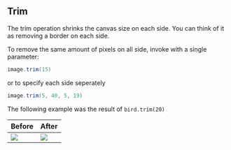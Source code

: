 ## Trim

The trim operation shrinks the canvas size on each side. You can think of it as removing a border on each side.

To remove the same amount of pixels on all side, invoke with a single parameter:


```scala
image.trim(15)
```
or to specify each side seperately
```scala
image.trim(5, 40, 5, 19)
```

The following example was the result of `bird.trim(20)`

| Before | After |
|--------|-------|
|<img src="https://raw.github.com/sksamuel/scrimage/master/examples/images/bird_small.png"/>| <img src="https://raw.github.com/sksamuel/scrimage/master/examples/images/bird_trimmed.png"/>|

